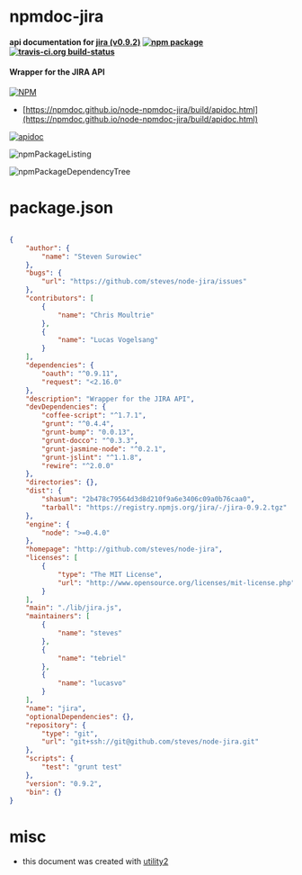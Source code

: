 # npmdoc-jira

#### api documentation for  [jira (v0.9.2)](http://github.com/steves/node-jira)  [![npm package](https://img.shields.io/npm/v/npmdoc-jira.svg?style=flat-square)](https://www.npmjs.org/package/npmdoc-jira) [![travis-ci.org build-status](https://api.travis-ci.org/npmdoc/node-npmdoc-jira.svg)](https://travis-ci.org/npmdoc/node-npmdoc-jira)

#### Wrapper for the JIRA API

[![NPM](https://nodei.co/npm/jira.png?downloads=true&downloadRank=true&stars=true)](https://www.npmjs.com/package/jira)

- [https://npmdoc.github.io/node-npmdoc-jira/build/apidoc.html](https://npmdoc.github.io/node-npmdoc-jira/build/apidoc.html)

[![apidoc](https://npmdoc.github.io/node-npmdoc-jira/build/screenCapture.buildCi.browser.%252Ftmp%252Fbuild%252Fapidoc.html.png)](https://npmdoc.github.io/node-npmdoc-jira/build/apidoc.html)

![npmPackageListing](https://npmdoc.github.io/node-npmdoc-jira/build/screenCapture.npmPackageListing.svg)

![npmPackageDependencyTree](https://npmdoc.github.io/node-npmdoc-jira/build/screenCapture.npmPackageDependencyTree.svg)



# package.json

```json

{
    "author": {
        "name": "Steven Surowiec"
    },
    "bugs": {
        "url": "https://github.com/steves/node-jira/issues"
    },
    "contributors": [
        {
            "name": "Chris Moultrie"
        },
        {
            "name": "Lucas Vogelsang"
        }
    ],
    "dependencies": {
        "oauth": "^0.9.11",
        "request": "<2.16.0"
    },
    "description": "Wrapper for the JIRA API",
    "devDependencies": {
        "coffee-script": "^1.7.1",
        "grunt": "^0.4.4",
        "grunt-bump": "0.0.13",
        "grunt-docco": "^0.3.3",
        "grunt-jasmine-node": "^0.2.1",
        "grunt-jslint": "^1.1.8",
        "rewire": "^2.0.0"
    },
    "directories": {},
    "dist": {
        "shasum": "2b478c79564d3d8d210f9a6e3406c09a0b76caa0",
        "tarball": "https://registry.npmjs.org/jira/-/jira-0.9.2.tgz"
    },
    "engine": {
        "node": ">=0.4.0"
    },
    "homepage": "http://github.com/steves/node-jira",
    "licenses": [
        {
            "type": "The MIT License",
            "url": "http://www.opensource.org/licenses/mit-license.php"
        }
    ],
    "main": "./lib/jira.js",
    "maintainers": [
        {
            "name": "steves"
        },
        {
            "name": "tebriel"
        },
        {
            "name": "lucasvo"
        }
    ],
    "name": "jira",
    "optionalDependencies": {},
    "repository": {
        "type": "git",
        "url": "git+ssh://git@github.com/steves/node-jira.git"
    },
    "scripts": {
        "test": "grunt test"
    },
    "version": "0.9.2",
    "bin": {}
}
```



# misc
- this document was created with [utility2](https://github.com/kaizhu256/node-utility2)
